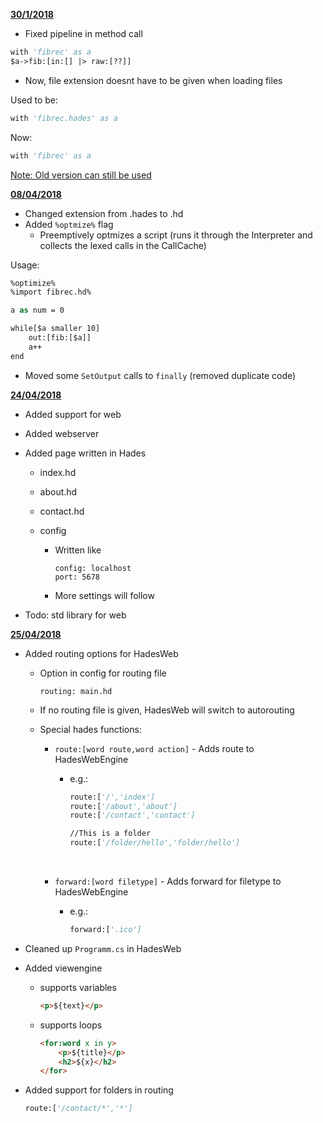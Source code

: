 **<u>30/1/2018</u>**

* Fixed pipeline in method call

```vb
with 'fibrec' as a
$a->fib:[in:[] |> raw:[??]]
```



* Now, file extension doesnt have to be given when loading files

Used to be:

```vb
with 'fibrec.hades' as a
```

Now:

```vb
with 'fibrec' as a
```

<u>Note: Old version can still be used</u>



**<u>08/04/2018</u>**

* Changed extension from .hades to .hd
* Added `%optmize%` flag
  * Preemptively optmizes a script (runs it through the Interpreter and collects the lexed calls in the CallCache)

Usage:

```vb
%optimize%
%import fibrec.hd%

a as num = 0

while[$a smaller 10]
	out:[fib:[$a]]
	a++
end
```



* Moved some `SetOutput` calls to `finally`  (removed duplicate code)

**<u>24/04/2018</u>**

* Added support for web

* Added webserver

* Added page written in Hades

  * index.hd

  * about.hd

  * contact.hd

  * config

    * Written like

      ```
      config: localhost
      port: 5678
      ```

    * More settings will follow

* Todo: std library for web

**<u>25/04/2018</u>**

* Added routing options for HadesWeb

  * Option in config for routing file

    ```
    routing: main.hd
    ```

  * If no routing file is given, HadesWeb will switch to autorouting

  * Special hades functions:

    * `route:[word route,word action]` - Adds route to HadesWebEngine

      * e.g.: 

        ```vb
        route:['/','index']
        route:['/about','about']
        route:['/contact','contact']

        //This is a folder
        route:['/folder/hello','folder/hello']
        ```

        ​

    * `forward:[word filetype]` - Adds forward for filetype to HadesWebEngine

      * e.g.:

        ```vb
        forward:['.ico']
        ```

* Cleaned up `Programm.cs` in HadesWeb

* Added viewengine

  * supports variables

    ```html
    <p>${text}</p>
    ```

  * supports loops

    ```html
    <for:word x in y>
    	<p>${title}</p>
    	<h2>${x}</h2>
    </for>
    ```

* Added support for folders in routing

  ```vb
  route:['/contact/*','*']
  ```

  ​